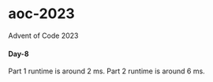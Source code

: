 # aoc-2023
Advent of Code 2023
#### Day-8
Part 1 runtime is around 2 ms.
Part 2 runtime is around 6 ms.
